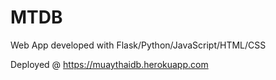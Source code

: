 # MTDB
Web App developed with Flask/Python/JavaScript/HTML/CSS

Deployed @ https://muaythaidb.herokuapp.com
